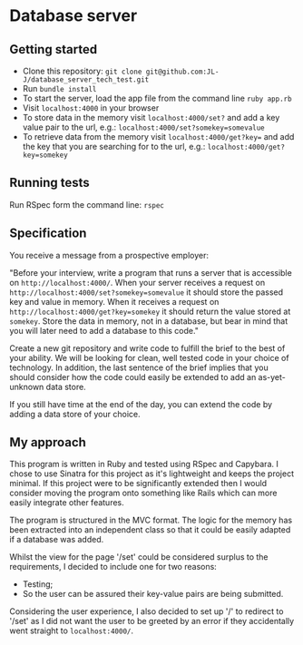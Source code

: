 # Database server #

## Getting started ##
- Clone this repository: `git clone git@github.com:JL-J/database_server_tech_test.git`
- Run `bundle install`
- To start the server, load the app file from the command line `ruby app.rb`
- Visit `localhost:4000` in your browser
- To store data in the memory visit `localhost:4000/set?` and add a key value pair to the url, e.g.: `localhost:4000/set?somekey=somevalue`
- To retrieve data from the memory visit `localhost:4000/get?key=` and add the key that you are searching for to the url, e.g.: `localhost:4000/get?key=somekey`

## Running tests ##
Run RSpec form the command line: `rspec`

## Specification ##
You receive a message from a prospective employer:

"Before your interview, write a program that runs a server that is accessible on `http://localhost:4000/`. When your server receives a request on `http://localhost:4000/set?somekey=somevalue` it should store the passed key and value in memory. When it receives a request on `http://localhost:4000/get?key=somekey` it should return the value stored at `somekey`. Store the data in memory, not in a database, but bear in mind that you will later need to add a database to this code."

Create a new git repository and write code to fulfill the brief to the best of your ability. We will be looking for clean, well tested code in your choice of technology. In addition, the last sentence of the brief implies that you should consider how the code could easily be extended to add an as-yet-unknown data store.

If you still have time at the end of the day, you can extend the code by adding a data store of your choice.

## My approach ##
This program is written in Ruby and tested using RSpec and Capybara. I chose to use Sinatra for this project as it's lightweight and keeps the project minimal. If this project were to be significantly extended then I would consider moving the program onto something like Rails which can more easily integrate other features.

The program is structured in the MVC format. The logic for the memory has been extracted into an independent class so that it could be easily adapted if a database was added.

Whilst the view for the page '/set' could be considered surplus to the requirements, I decided to include one for two reasons:
  - Testing;
  - So the user can be assured their key-value pairs are being submitted.     
  
Considering the user experience, I also decided to set up '/' to redirect to '/set' as I did not want the user to be greeted by an error if they accidentally went straight to `localhost:4000/`.
